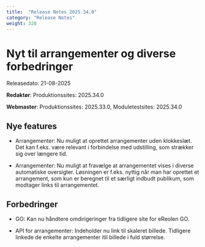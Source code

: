 ```yaml
---
title:  "Release Notes 2025.34.0"
category: "Release Notes"
weight: 328
---  
```


# Nyt til arrangementer og diverse forbedringer

Releasedato: 21-08-2025

**Redaktør**: Produktionssites: 2025.34.0

**Webmaster**: Produktionssites: 2025.33.0, Moduletestsites: 2025.34.0 

## Nye features

- Arrangementer: Nu muligt at oprettet arrangementer uden klokkeslæt. Det kan f.eks. være relevant i forbindelse med udstilling, som strækker sig over længere tid.

- Arrangementer: Nu muligt at fravælge at arrangementet vises i diverse automatiske oversigter. Løsningen er f.eks. nyttig når man har oprettet et arrangement, som kun er beregnet til et særligt indbudt publikum, som modtager links til arrangementet. 

## Forbedringer

- GO: Kan nu håndtere omdirigeringer fra tidligere site for eReolen GO.
  
- API for arrangementer: Indeholder nu link til skaleret billede. Tidligere linkede de enkelte arrangementer itil billede i fuld størrelse. 

